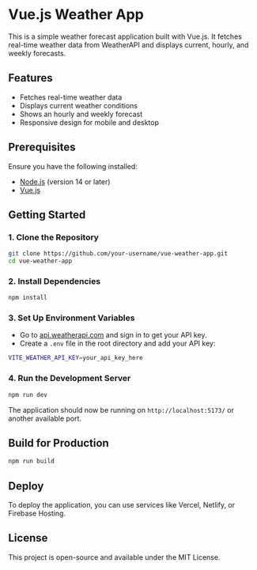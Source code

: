 # Vue.js Weather App

This is a simple weather forecast application built with Vue.js. It fetches real-time weather data from WeatherAPI and displays current, hourly, and weekly forecasts.

## Features
- Fetches real-time weather data
- Displays current weather conditions
- Shows an hourly and weekly forecast
- Responsive design for mobile and desktop

## Prerequisites
Ensure you have the following installed:
- [Node.js](https://nodejs.org/) (version 14 or later)
- [Vue.js](https://vuejs.org/)

## Getting Started

### 1. Clone the Repository
```sh
git clone https://github.com/your-username/vue-weather-app.git
cd vue-weather-app
```

### 2. Install Dependencies
```sh
npm install
```

### 3. Set Up Environment Variables
- Go to [api.weatherapi.com](https://api.weatherapi.com/) and sign in to get your API key.
- Create a `.env` file in the root directory and add your API key:

```sh
VITE_WEATHER_API_KEY=your_api_key_here
```

### 4. Run the Development Server
```sh
npm run dev
```

The application should now be running on `http://localhost:5173/` or another available port.

## Build for Production
```sh
npm run build
```

## Deploy
To deploy the application, you can use services like Vercel, Netlify, or Firebase Hosting.

## License
This project is open-source and available under the MIT License.

